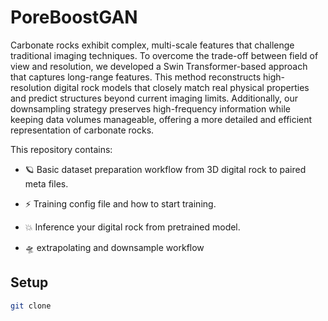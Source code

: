 # PoreBoostGAN
Carbonate rocks exhibit complex, multi-scale features that challenge traditional imaging techniques. To overcome the trade-off between field of view and resolution, we developed a Swin Transformer-based approach that captures long-range features. This method reconstructs high-resolution digital rock models that closely match real physical properties and predict structures beyond current imaging limits. Additionally, our downsampling strategy preserves high-frequency information while keeping data volumes manageable, offering a more detailed and efficient representation of carbonate rocks.

This repository contains:

* 🪐 Basic dataset preparation workflow from 3D digital rock to paired meta files.

* ⚡️ Training config file and how to start training.

* 💥 Inference your digital rock from pretrained model.

* 🛸 extrapolating and downsample workflow


## Setup
```bash
git clone 
```
